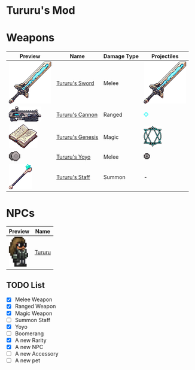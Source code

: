 # Tururu's Mod

# Weapons

| Preview | Name | Damage Type | Projectiles |
| ------- | ------ | ------- | ------- |
| <img src='Items/Weapons/Melee/TururusSword.png'>   | <a href="Items/Weapons/Melee/TururusSword.png">Tururu's Sword</a>    | Melee  | <img src='Projectiles/Melee/TururusSwordProjectile.png'>   | 
| <img src='Items/Weapons/Ranged/TururusCannon.png'> | <a href="Items/Weapons/Ranged/TururusCannon.cs">Tururu's Cannon</a>  | Ranged | <img src='Projectiles/Ranged/TururusCannonProjectile.png'> |
| <img src='Items/Weapons/Magic/TururusGenesis.png'> | <a href="Items/Weapons/Magic/TururusGenesis.cs">Tururu's Genesis</a> | Magic  | <img src='Projectiles/Magic/TururusGenesisProjectile.png'> | 
| <img src='Items/Weapons/Melee/TururusYoyo.png'>    | <a href="Items/Weapons/Magic/TururusGenesis.cs">Tururu's Yoyo</a>    | Melee  | <img src='Projectiles/Melee/TururusYoyoProjectile.png'>    |
| <img src='Items/Weapons/Summon/TururusStaff.png'>  | <a href="Items/Weapons//Summon/TururusStaff.cs">Tururu's Staff</a>   | Summon | - |

# NPCs

| Preview | Name |
| ------- | ------ |
| <img src='NPCs/tururu_example.png' height='80px'> | <a href="NPCs//Tururu.cs">Tururu</a> | 


## TODO List

- [X] Melee Weapon
- [X] Ranged Weapon 
- [X] Magic Weapon
- [ ] Summon Staff
- [X] Yoyo
- [ ] Boomerang
- [X] A new Rarity
- [X] A new NPC
- [ ] A new Accessory
- [ ] A new pet
